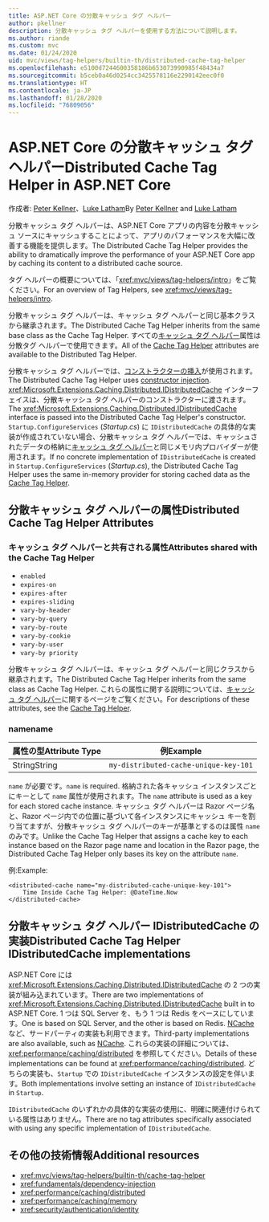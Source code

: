 ```yaml
---
title: ASP.NET Core の分散キャッシュ タグ ヘルパー
author: pkellner
description: 分散キャッシュ タグ ヘルパーを使用する方法について説明します。
ms.author: riande
ms.custom: mvc
ms.date: 01/24/2020
uid: mvc/views/tag-helpers/builtin-th/distributed-cache-tag-helper
ms.openlocfilehash: e5100d7244600358186b653073990985f48434a7
ms.sourcegitcommit: b5ceb0a46d0254cc3425578116e2290142eec0f0
ms.translationtype: HT
ms.contentlocale: ja-JP
ms.lasthandoff: 01/28/2020
ms.locfileid: "76809056"
---
```

# <a name="distributed-cache-tag-helper-in-aspnet-core"></a><span data-ttu-id="3af0d-103">ASP.NET Core の分散キャッシュ タグ ヘルパー</span><span class="sxs-lookup"><span data-stu-id="3af0d-103">Distributed Cache Tag Helper in ASP.NET Core</span></span>

<span data-ttu-id="3af0d-104">作成者: [Peter Kellner](https://peterkellner.net)、[Luke Latham](https://github.com/guardrex)</span><span class="sxs-lookup"><span data-stu-id="3af0d-104">By [Peter Kellner](https://peterkellner.net) and [Luke Latham](https://github.com/guardrex)</span></span>

<span data-ttu-id="3af0d-105">分散キャッシュ タグ ヘルパーは、ASP.NET Core アプリの内容を分散キャッシュ ソースにキャッシュすることによって、アプリのパフォーマンスを大幅に改善する機能を提供します。</span><span class="sxs-lookup"><span data-stu-id="3af0d-105">The Distributed Cache Tag Helper provides the ability to dramatically improve the performance of your ASP.NET Core app by caching its content to a distributed cache source.</span></span>

<span data-ttu-id="3af0d-106">タグ ヘルパーの概要については、「<xref:mvc/views/tag-helpers/intro>」をご覧ください。</span><span class="sxs-lookup"><span data-stu-id="3af0d-106">For an overview of Tag Helpers, see <xref:mvc/views/tag-helpers/intro>.</span></span>

<span data-ttu-id="3af0d-107">分散キャッシュ タグ ヘルパーは、キャッシュ タグ ヘルパーと同じ基本クラスから継承されます。</span><span class="sxs-lookup"><span data-stu-id="3af0d-107">The Distributed Cache Tag Helper inherits from the same base class as the Cache Tag Helper.</span></span> <span data-ttu-id="3af0d-108">すべての[キャッシュ タグ ヘルパー](xref:mvc/views/tag-helpers/builtin-th/cache-tag-helper)属性は分散タグ ヘルパーで使用できます。</span><span class="sxs-lookup"><span data-stu-id="3af0d-108">All of the [Cache Tag Helper](xref:mvc/views/tag-helpers/builtin-th/cache-tag-helper) attributes are available to the Distributed Tag Helper.</span></span>

<span data-ttu-id="3af0d-109">分散キャッシュ タグ ヘルパーでは、[コンストラクターの挿入](xref:fundamentals/dependency-injection#constructor-injection-behavior)が使用されます。</span><span class="sxs-lookup"><span data-stu-id="3af0d-109">The Distributed Cache Tag Helper uses [constructor injection](xref:fundamentals/dependency-injection#constructor-injection-behavior).</span></span> <span data-ttu-id="3af0d-110"><xref:Microsoft.Extensions.Caching.Distributed.IDistributedCache> インターフェイスは、分散キャッシュ タグ ヘルパーのコンストラクターに渡されます。</span><span class="sxs-lookup"><span data-stu-id="3af0d-110">The <xref:Microsoft.Extensions.Caching.Distributed.IDistributedCache> interface is passed into the Distributed Cache Tag Helper's constructor.</span></span> <span data-ttu-id="3af0d-111">`Startup.ConfigureServices` (*Startup.cs*) に `IDistributedCache` の具体的な実装が作成されていない場合、分散キャッシュ タグ ヘルパーでは、キャッシュされたデータの格納に[キャッシュ タグ ヘルパー](xref:mvc/views/tag-helpers/builtin-th/cache-tag-helper)と同じメモリ内プロバイダーが使用されます。</span><span class="sxs-lookup"><span data-stu-id="3af0d-111">If no concrete implementation of `IDistributedCache` is created in `Startup.ConfigureServices` (*Startup.cs*), the Distributed Cache Tag Helper uses the same in-memory provider for storing cached data as the [Cache Tag Helper](xref:mvc/views/tag-helpers/builtin-th/cache-tag-helper).</span></span>

## <a name="distributed-cache-tag-helper-attributes"></a><span data-ttu-id="3af0d-112">分散キャッシュ タグ ヘルパーの属性</span><span class="sxs-lookup"><span data-stu-id="3af0d-112">Distributed Cache Tag Helper Attributes</span></span>

### <a name="attributes-shared-with-the-cache-tag-helper"></a><span data-ttu-id="3af0d-113">キャッシュ タグ ヘルパーと共有される属性</span><span class="sxs-lookup"><span data-stu-id="3af0d-113">Attributes shared with the Cache Tag Helper</span></span>

* `enabled`
* `expires-on`
* `expires-after`
* `expires-sliding`
* `vary-by-header`
* `vary-by-query`
* `vary-by-route`
* `vary-by-cookie`
* `vary-by-user`
* `vary-by priority`

<span data-ttu-id="3af0d-114">分散キャッシュ タグ ヘルパーは、キャッシュ タグ ヘルパーと同じクラスから継承されます。</span><span class="sxs-lookup"><span data-stu-id="3af0d-114">The Distributed Cache Tag Helper inherits from the same class as Cache Tag Helper.</span></span> <span data-ttu-id="3af0d-115">これらの属性に関する説明については、[キャッシュ タグ ヘルパー](xref:mvc/views/tag-helpers/builtin-th/cache-tag-helper)に関するページをご覧ください。</span><span class="sxs-lookup"><span data-stu-id="3af0d-115">For descriptions of these attributes, see the [Cache Tag Helper](xref:mvc/views/tag-helpers/builtin-th/cache-tag-helper).</span></span>

### <a name="name"></a><span data-ttu-id="3af0d-116">name</span><span class="sxs-lookup"><span data-stu-id="3af0d-116">name</span></span>

| <span data-ttu-id="3af0d-117">属性の型</span><span class="sxs-lookup"><span data-stu-id="3af0d-117">Attribute Type</span></span> | <span data-ttu-id="3af0d-118">例</span><span class="sxs-lookup"><span data-stu-id="3af0d-118">Example</span></span>                               |
| -------------- | ------------------------------------- |
| <span data-ttu-id="3af0d-119">String</span><span class="sxs-lookup"><span data-stu-id="3af0d-119">String</span></span>         | `my-distributed-cache-unique-key-101` |

<span data-ttu-id="3af0d-120">`name` が必要です。</span><span class="sxs-lookup"><span data-stu-id="3af0d-120">`name` is required.</span></span> <span data-ttu-id="3af0d-121">格納された各キャッシュ インスタンスごとにキーとして `name` 属性が使用されます。</span><span class="sxs-lookup"><span data-stu-id="3af0d-121">The `name` attribute is used as a key for each stored cache instance.</span></span> <span data-ttu-id="3af0d-122">キャッシュ タグ ヘルパーは Razor ページ名と、Razor ページ内での位置に基づいて各インスタンスにキャッシュ キーを割り当てますが、分散キャッシュ タグ ヘルパーのキーが基準とするのは属性 `name` のみです。</span><span class="sxs-lookup"><span data-stu-id="3af0d-122">Unlike the Cache Tag Helper that assigns a cache key to each instance based on the Razor page name and location in the Razor page, the Distributed Cache Tag Helper only bases its key on the attribute `name`.</span></span>

<span data-ttu-id="3af0d-123">例:</span><span class="sxs-lookup"><span data-stu-id="3af0d-123">Example:</span></span>

```cshtml
<distributed-cache name="my-distributed-cache-unique-key-101">
    Time Inside Cache Tag Helper: @DateTime.Now
</distributed-cache>
```

## <a name="distributed-cache-tag-helper-idistributedcache-implementations"></a><span data-ttu-id="3af0d-124">分散キャッシュ タグ ヘルパー IDistributedCache の実装</span><span class="sxs-lookup"><span data-stu-id="3af0d-124">Distributed Cache Tag Helper IDistributedCache implementations</span></span>

<span data-ttu-id="3af0d-125">ASP.NET Core には <xref:Microsoft.Extensions.Caching.Distributed.IDistributedCache> の 2 つの実装が組み込まれています。</span><span class="sxs-lookup"><span data-stu-id="3af0d-125">There are two implementations of <xref:Microsoft.Extensions.Caching.Distributed.IDistributedCache> built in to ASP.NET Core.</span></span> <span data-ttu-id="3af0d-126">1 つは SQL Server を、もう 1 つは Redis をベースにしています。</span><span class="sxs-lookup"><span data-stu-id="3af0d-126">One is based on SQL Server, and the other is based on Redis.</span></span> <span data-ttu-id="3af0d-127">[NCache](http://www.alachisoft.com/ncache/aspnet-core-idistributedcache-ncache.html) など、サードパーティの実装も利用できます。</span><span class="sxs-lookup"><span data-stu-id="3af0d-127">Third-party implementations are also available, such as [NCache](http://www.alachisoft.com/ncache/aspnet-core-idistributedcache-ncache.html).</span></span> <span data-ttu-id="3af0d-128">これらの実装の詳細については、<xref:performance/caching/distributed> を参照してください。</span><span class="sxs-lookup"><span data-stu-id="3af0d-128">Details of these implementations can be found at <xref:performance/caching/distributed>.</span></span> <span data-ttu-id="3af0d-129">どちらの実装も、`Startup` での `IDistributedCache` インスタンスの設定を伴います。</span><span class="sxs-lookup"><span data-stu-id="3af0d-129">Both implementations involve setting an instance of `IDistributedCache` in `Startup`.</span></span>

<span data-ttu-id="3af0d-130">`IDistributedCache` のいずれかの具体的な実装の使用に、明確に関連付けられている属性はありません。</span><span class="sxs-lookup"><span data-stu-id="3af0d-130">There are no tag attributes specifically associated with using any specific implementation of `IDistributedCache`.</span></span>

## <a name="additional-resources"></a><span data-ttu-id="3af0d-131">その他の技術情報</span><span class="sxs-lookup"><span data-stu-id="3af0d-131">Additional resources</span></span>

* <xref:mvc/views/tag-helpers/builtin-th/cache-tag-helper>
* <xref:fundamentals/dependency-injection>
* <xref:performance/caching/distributed>
* <xref:performance/caching/memory>
* <xref:security/authentication/identity>
